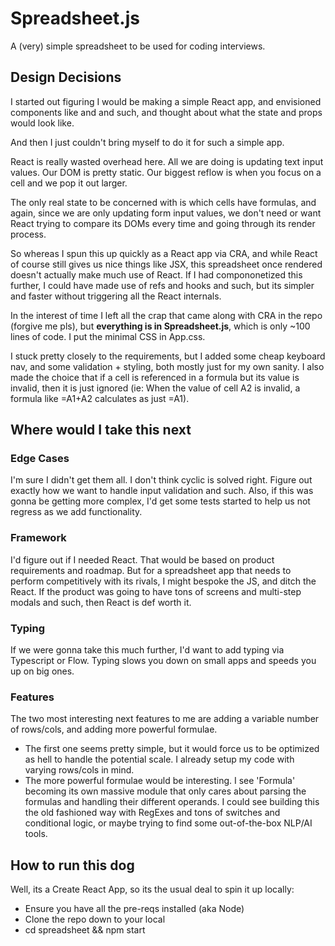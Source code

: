 # Spreadsheet.js
A (very) simple spreadsheet to be used for coding interviews.

## Design Decisions
I started out figuring I would be making a simple React app, and envisioned components like <Row> and <Cell> and such, and thought about what the state and props would look like.

And then I just couldn't bring myself to do it for such a simple app.

React is really wasted overhead here. All we are doing is updating text input values. Our DOM is pretty static. Our biggest reflow is when you focus on a cell and we pop it out larger.

The only real state to be concerned with is which cells have formulas, and again, since we are only updating form input values, we don't need or want React trying to compare its DOMs every time and going through its render process.

So whereas I spun this up quickly as a React app via CRA, and while React of course still gives us nice things like JSX, this spreadsheet once rendered doesn't actually make much use of React. If I had compononetized this further, I could have made use of refs and hooks and such, but its simpler and faster without triggering all the React internals.

In the interest of time I left all the crap that came along with CRA in the repo (forgive me pls), but **everything is in Spreadsheet.js**, which is only ~100 lines of code. I put the minimal CSS in App.css.

I stuck pretty closely to the requirements, but I added some cheap keyboard nav, and some validation + styling, both mostly just for my own sanity. I also made the choice that if a cell is referenced in a formula but its value is invalid, then it is just ignored (ie: When the value of cell A2 is invalid, a formula like =A1+A2 calculates as just =A1).

## Where would I take this next
### Edge Cases
I'm sure I didn't get them all. I don't think cyclic is solved right. Figure out exactly how we want to handle input validation and such. Also, if this was gonna be getting more complex, I'd get some tests started to help us not regress as we add functionality.
### Framework
I'd figure out if I needed React. That would be based on product requirements and roadmap. But for a spreadsheet app that needs to perform competitively with its rivals, I might bespoke the JS, and ditch the React. If the product was going to have tons of screens and multi-step modals and such, then React is def worth it.
### Typing
If we were gonna take this much further, I'd want to add typing via Typescript or Flow. Typing slows you down on small apps and speeds you up on big ones.
### Features
The two most interesting next features to me are adding a variable number of rows/cols, and adding more powerful formulae.
- The first one seems pretty simple, but it would force us to be optimized as hell to handle the potential scale. I already setup my code with varying rows/cols in mind.
- The more powerful formulae would be interesting. I see 'Formula' becoming its own massive module that only cares about parsing the formulas and handling their different operands. I could see building this the old fashioned way with RegExes and tons of switches and conditional logic, or maybe trying to find some out-of-the-box NLP/AI tools.

## How to run this dog
Well, its a Create React App, so its the usual deal to spin it up locally:
- Ensure you have all the pre-reqs installed (aka Node)
- Clone the repo down to your local
- cd spreadsheet && npm start